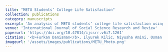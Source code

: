 ```yaml
---
title: "METU Students’ College Life Satisfaction"
collection: publications
category: manuscripts
excerpt: 'An analysis of METU students’ college life satisfaction using statistical methods.'
venue: 'International Journal of Social Science Research and Review'
paperurl: 'https://doi.org/10.47814/ijssrr.v6i7.1261'
citation: '<b>Furkan Danisman</b>, Ilyurek Kilic, Niyusha Amini, Osman Ada, Sena Aktas, Gizem Arslan'
imageurl: '/assets/images/publications/METU_Photo.png'
---
```

